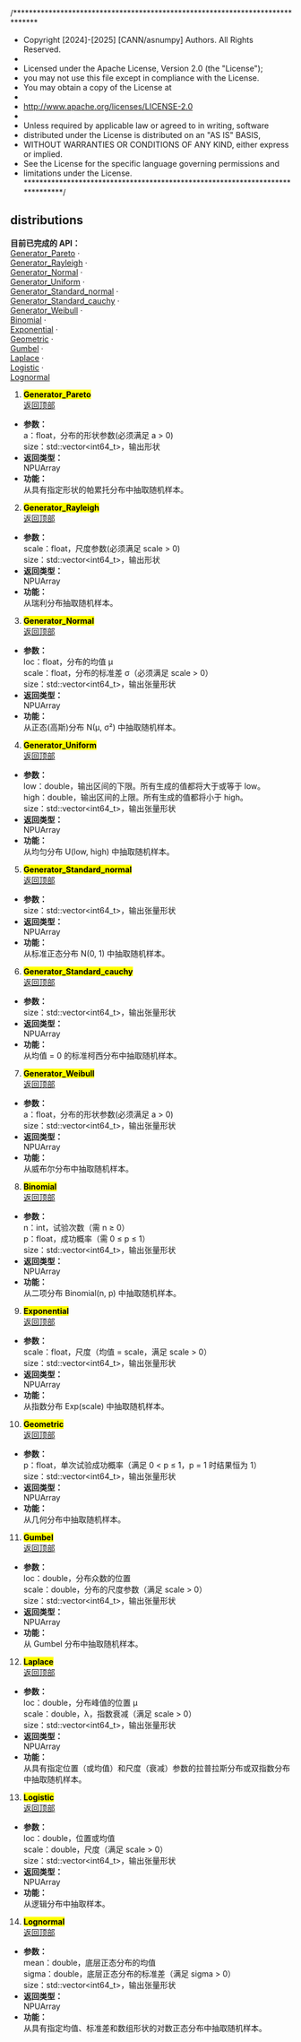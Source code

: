 /******************************************************************************
 * Copyright [2024]-[2025] [CANN/asnumpy] Authors. All Rights Reserved.
 *
 * Licensed under the Apache License, Version 2.0 (the "License");
 * you may not use this file except in compliance with the License.
 * You may obtain a copy of the License at
 *
 * http://www.apache.org/licenses/LICENSE-2.0
 *
 * Unless required by applicable law or agreed to in writing, software
 * distributed under the License is distributed on an "AS IS" BASIS,
 * WITHOUT WARRANTIES OR CONDITIONS OF ANY KIND, either express or implied.
 * See the License for the specific language governing permissions and
 * limitations under the License.
 ******************************************************************************/

<a id="distributions"></a>
## distributions
**目前已完成的 API：**  
[Generator_Pareto](#generator_pareto) ·  
[Generator_Rayleigh](#generator_rayleigh) ·  
[Generator_Normal](#generator_normal) ·  
[Generator_Uniform](#generator_uniform) ·  
[Generator_Standard_normal](#generator_standard_normal) ·  
[Generator_Standard_cauchy](#generator_standard_cauchy) ·  
[Generator_Weibull](#generator_weibull) ·  
[Binomial](#binomial) ·  
[Exponential](#exponential) ·  
[Geometric](#geometric) ·  
[Gumbel](#gumbel) ·  
[Laplace](#laplace) ·  
[Logistic](#logistic) ·  
[Lognormal](#lognormal) 

1. <mark> **<a id="generator_pareto"></a>Generator_Pareto** </mark>  
[返回顶部](#distributions)  
- **参数：**  
  a：float，分布的形状参数(必须满足 a > 0)  
  size：std::vector<int64_t>，输出形状  
- **返回类型：**  
  NPUArray  
- **功能：**  
  从具有指定形状的帕累托分布中抽取随机样本。

2. <mark> **<a id="generator_rayleigh"></a>Generator_Rayleigh** </mark>  
[返回顶部](#distributions)  
- **参数：**  
  scale：float，尺度参数(必须满足 scale > 0)  
  size：std::vector<int64_t>，输出形状  
- **返回类型：**  
  NPUArray  
- **功能：**  
  从瑞利分布抽取随机样本。

3. <mark> **<a id="generator_normal"></a>Generator_Normal** </mark>  
[返回顶部](#distributions)  
- **参数：**  
  loc：float，分布的均值 μ  
  scale：float，分布的标准差 σ（必须满足 scale > 0）    
  size：std::vector<int64_t>，输出张量形状  
- **返回类型：**  
  NPUArray  
- **功能：**  
  从正态(高斯)分布 N(μ, σ²) 中抽取随机样本。

4. <mark> **<a id="generator_uniform"></a>Generator_Uniform** </mark>  
[返回顶部](#distributions)  
- **参数：**  
  low：double，输出区间的下限。所有生成的值都将大于或等于 low。    
  high：double，输出区间的上限。所有生成的值都将小于 high。    
  size：std::vector<int64_t>，输出张量形状  
- **返回类型：**  
  NPUArray  
- **功能：**  
  从均匀分布 U(low, high) 中抽取随机样本。

5. <mark> **<a id="generator_standard_normal"></a>Generator_Standard_normal** </mark>  
[返回顶部](#distributions)  
- **参数：**  
  size：std::vector<int64_t>，输出张量形状    
- **返回类型：**  
  NPUArray  
- **功能：**  
  从标准正态分布 N(0, 1) 中抽取随机样本。

6. <mark> **<a id="generator_standard_cauchy"></a>Generator_Standard_cauchy** </mark>  
[返回顶部](#distributions)  
- **参数：**  
  size：std::vector<int64_t>，输出张量形状  
- **返回类型：**  
  NPUArray  
- **功能：**  
  从均值 = 0 的标准柯西分布中抽取随机样本。

7. <mark> **<a id="generator_weibull"></a>Generator_Weibull** </mark>  
[返回顶部](#distributions)  
- **参数：**  
  a：float，分布的形状参数(必须满足 a > 0)  
  size：std::vector<int64_t>，输出张量形状  
- **返回类型：**  
  NPUArray  
- **功能：**  
  从威布尔分布中抽取随机样本。

8. <mark> **<a id="binomial"></a>Binomial** </mark>  
[返回顶部](#distributions)  
- **参数：**  
  n：int，试验次数（需 n ≥ 0）  
  p：float，成功概率（需 0 ≤ p ≤ 1）  
  size：std::vector<int64_t>，输出张量形状  
- **返回类型：**  
  NPUArray  
- **功能：**  
  从二项分布 Binomial(n, p) 中抽取随机样本。

9. <mark> **<a id="exponential"></a>Exponential** </mark>  
[返回顶部](#distributions)  
- **参数：**  
  scale：float，尺度（均值 = scale，满足 scale > 0）  
  size：std::vector<int64_t>，输出张量形状    
- **返回类型：**  
  NPUArray  
- **功能：**  
  从指数分布 Exp(scale) 中抽取随机样本。

10. <mark> **<a id="geometric"></a>Geometric** </mark>  
[返回顶部](#distributions)  
- **参数：**  
  p：float，单次试验成功概率（满足 0 < p ≤ 1，p = 1 时结果恒为 1）  
  size：std::vector<int64_t>，输出张量形状  
- **返回类型：**  
  NPUArray  
- **功能：**  
  从几何分布中抽取随机样本。

11. <mark> **<a id="gumbel"></a>Gumbel** </mark>  
[返回顶部](#distributions)  
- **参数：**  
  loc：double，分布众数的位置  
  scale：double，分布的尺度参数（满足 scale > 0）  
  size：std::vector<int64_t>，输出张量形状  
- **返回类型：**  
  NPUArray  
- **功能：**  
  从 Gumbel 分布中抽取随机样本。

12. <mark> **<a id="laplace"></a>Laplace** </mark>  
[返回顶部](#distributions)  
- **参数：**  
  loc：double，分布峰值的位置 μ  
  scale：double，λ，指数衰减（满足 scale > 0）    
  size：std::vector<int64_t>，输出张量形状  
- **返回类型：**  
  NPUArray  
- **功能：**  
  从具有指定位置（或均值）和尺度（衰减）参数的拉普拉斯分布或双指数分布中抽取随机样本。

13. <mark> **<a id="logistic"></a>Logistic** </mark>  
[返回顶部](#distributions)  
- **参数：**  
  loc：double，位置或均值  
  scale：double，尺度（满足 scale > 0）  
  size：std::vector<int64_t>，输出张量形状  
- **返回类型：**  
  NPUArray  
- **功能：**  
  从逻辑分布中抽取样本。

14. <mark> **<a id="lognormal"></a>Lognormal** </mark>  
[返回顶部](#distributions)  
- **参数：**  
  mean：double，底层正态分布的均值    
  sigma：double，底层正态分布的标准差（满足 sigma > 0）  
  size：std::vector<int64_t>，输出张量形状    
- **返回类型：**  
  NPUArray  
- **功能：**  
  从具有指定均值、标准差和数组形状的对数正态分布中抽取随机样本。
